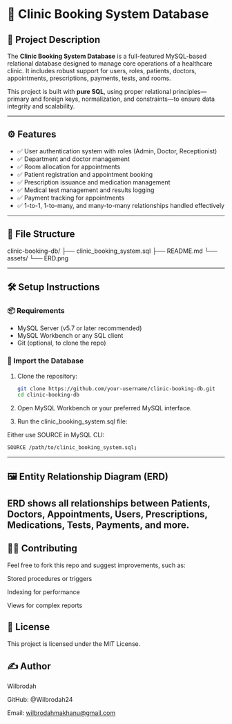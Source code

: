 # 🏥 Clinic Booking System Database

## 📌 Project Description

The **Clinic Booking System Database** is a full-featured MySQL-based relational database designed to manage core operations of a healthcare clinic. It includes robust support for users, roles, patients, doctors, appointments, prescriptions, payments, tests, and rooms.

This project is built with **pure SQL**, using proper relational principles—primary and foreign keys, normalization, and constraints—to ensure data integrity and scalability.

---

## ⚙️ Features

- ✅ User authentication system with roles (Admin, Doctor, Receptionist)
- ✅ Department and doctor management
- ✅ Room allocation for appointments
- ✅ Patient registration and appointment booking
- ✅ Prescription issuance and medication management
- ✅ Medical test management and results logging
- ✅ Payment tracking for appointments
- ✅ 1-to-1, 1-to-many, and many-to-many relationships handled effectively

---

## 📁 File Structure

clinic-booking-db/
├── clinic_booking_system.sql
├── README.md
└── assets/
    └── ERD.png

---

## 🛠️ Setup Instructions

### 📦 Requirements

- MySQL Server (v5.7 or later recommended)
- MySQL Workbench or any SQL client
- Git (optional, to clone the repo)

### 🧪 Import the Database

1. Clone the repository:
   ```bash
   git clone https://github.com/your-username/clinic-booking-db.git
   cd clinic-booking-db
2. Open MySQL Workbench or your preferred MySQL interface.

3. Run the clinic_booking_system.sql file:

Either use SOURCE in MySQL CLI:
   ```bash
   SOURCE /path/to/clinic_booking_system.sql;
```
---
## 🖼️ Entity Relationship Diagram (ERD)

ERD shows all relationships between Patients, Doctors, Appointments, Users, Prescriptions, Medications, Tests, Payments, and more.
---
## 🙋‍♂️ Contributing
Feel free to fork this repo and suggest improvements, such as:

Stored procedures or triggers

Indexing for performance

Views for complex reports

## 📜 License
This project is licensed under the MIT License.

## ✍️ Author
Wilbrodah

GitHub: @Wilbrodah24

Email: wilbrodahmakhanu@gmail.com

